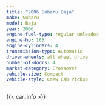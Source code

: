 ```yaml
---
title: "2006 Subaru Baja"
make: Subaru
model: Baja
year: 2006
engine-fuel-type: regular unleaded
engine-hp: 165
engine-cylinders: 4
transmission-type: Automatic
driven-wheels: all wheel drive
number-of-doors: 4
market-category: Crossover
vehicle-size: Compact
vehicle-style: Crew Cab Pickup
---
```


{{< car_info >}}
